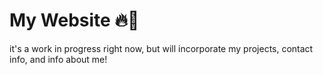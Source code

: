 # My Website 🔥👋
it's a work in progress right now, but will incorporate my projects, contact info, and info about me!
